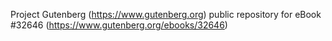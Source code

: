 Project Gutenberg (https://www.gutenberg.org) public repository for eBook #32646 (https://www.gutenberg.org/ebooks/32646)
